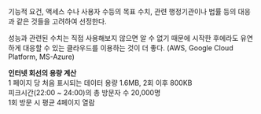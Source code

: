 기능적 요건, 액세스 수나 사용자 수등의 목표 수치, 관련 행정기관이나 법률 등의 대응과 같은 것들을 고려하여 선정한다. 

성능과 관련된 수치는 직접 사용해보지 않으면 알 수 없기 때문에 시작한 후에라도 유연하게 대응할 수 있는 클라우드를 이용하는 것이 더 좋다. (AWS, Google Cloud Platform, MS-Azure)

**인터넷 회선의 용량 계산**  </br>
1 페이지 당 처음 표시되는 데이터 용량 1.6MB, 2회 이후 800KB</br>
피크시간(22:00 ~ 24:00)의 총 방문자 수 20,000명</br>
1회 방문 시  평균 4페이지 열람 </br>

